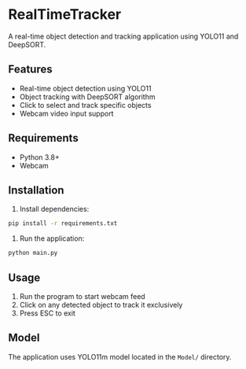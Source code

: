 # RealTimeTracker

A real-time object detection and tracking application using YOLO11 and DeepSORT.

## Features

- Real-time object detection using YOLO11
- Object tracking with DeepSORT algorithm
- Click to select and track specific objects
- Webcam video input support

## Requirements

- Python 3.8+
- Webcam

## Installation

1. Install dependencies:

```bash
pip install -r requirements.txt
```

1. Run the application:

```bash
python main.py
```

## Usage

1. Run the program to start webcam feed
2. Click on any detected object to track it exclusively
3. Press ESC to exit

## Model

The application uses YOLO11m model located in the `Model/` directory.
